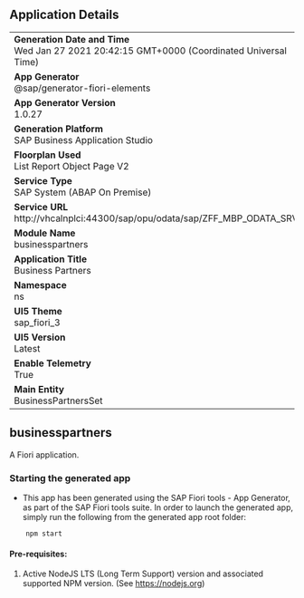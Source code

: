 ## Application Details
|               |
| ------------- |
|**Generation Date and Time**<br>Wed Jan 27 2021 20:42:15 GMT+0000 (Coordinated Universal Time)|
|**App Generator**<br>@sap/generator-fiori-elements|
|**App Generator Version**<br>1.0.27|
|**Generation Platform**<br>SAP Business Application Studio|
|**Floorplan Used**<br>List Report Object Page V2|
|**Service Type**<br>SAP System (ABAP On Premise)|
|**Service URL**<br>http://vhcalnplci:44300/sap/opu/odata/sap/ZFF_MBP_ODATA_SRV/
|**Module Name**<br>businesspartners|
|**Application Title**<br>Business Partners|
|**Namespace**<br>ns|
|**UI5 Theme**<br>sap_fiori_3|
|**UI5 Version**<br>Latest|
|**Enable Telemetry**<br>True|
|**Main Entity**<br>BusinessPartnersSet|

## businesspartners

A Fiori application.

### Starting the generated app

-   This app has been generated using the SAP Fiori tools - App Generator, as part of the SAP Fiori tools suite.  In order to launch the generated app, simply run the following from the generated app root folder:

```
    npm start
```


#### Pre-requisites:

1. Active NodeJS LTS (Long Term Support) version and associated supported NPM version.  (See https://nodejs.org)


